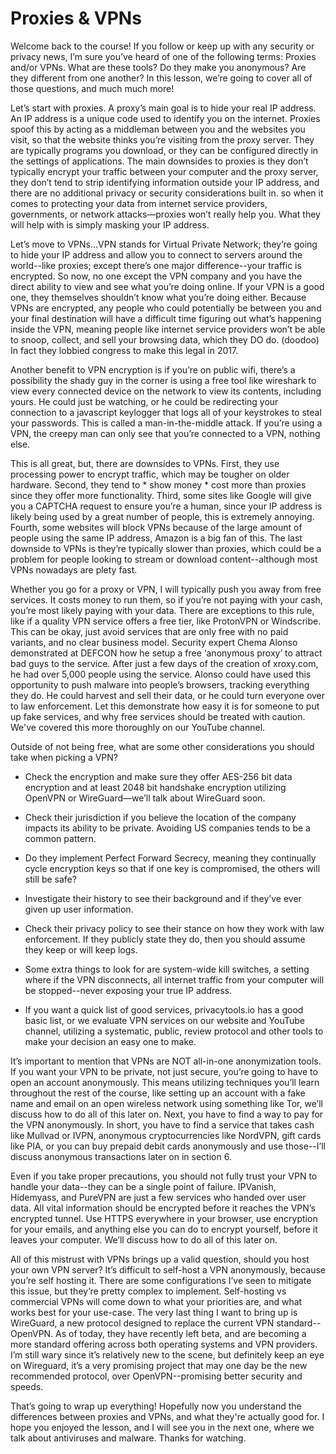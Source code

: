 # Proxies & VPNs

Welcome back to the course! If you follow or keep up with any security or privacy
news, I’m sure you’ve heard of one of the following terms: Proxies and/or VPNs.
What are these tools? Do they make you anonymous? Are they different from one
another? In this lesson, we’re going to cover all of those questions, and much
much more!

Let’s start with proxies. A proxy’s main goal is to hide your real IP address. An IP
address is a unique code used to identify you on the internet. Proxies spoof this
by acting as a middleman between you and the websites you visit, so that the
website thinks you’re visiting from the proxy server. They are typically programs
you download, or they can be configured directly in the settings of applications.
The main downsides to proxies is they don’t typically encrypt your traffic between
your computer and the proxy server, they don’t tend to strip identifying
information outside your IP address, and there are no additional privacy or
security considerations built in. so when it comes to protecting your data from
internet service providers, governments, or network attacks—proxies won’t really
help you. What they will help with is simply masking your IP address.

Let’s move to VPNs…VPN stands for Virtual Private Network; they’re going to hide
your IP address and allow you to connect to servers around the world--like
proxies; except there’s one major difference--your traffic is encrypted. So now, no
one except the VPN company and you have the direct ability to view and see what
you’re doing online. If your VPN is a good one, they themselves shouldn’t know
what you’re doing either. Because VPNs are encrypted, any people who could
potentially be between you and your final destination will have a difficult time
figuring out what’s happening inside the VPN, meaning people like internet
service providers won’t be able to snoop, collect, and sell your browsing data,
which they DO do. (doodoo) In fact they lobbied congress to make this legal in
2017.

Another benefit to VPN encryption is if you’re on public wifi, there’s a possibility
the shady guy in the corner is using a free tool like wireshark to view every
connected device on the network to view its contents, including yours. He could
just be watching, or he could be redirecting your connection to a javascript
keylogger that logs all of your keystrokes to steal your passwords. This is called a
man-in-the-middle attack. If you’re using a VPN, the creepy man can only see that
you’re connected to a VPN, nothing else.

This is all great, but, there are downsides to VPNs. First, they use processing
power to encrypt traffic, which may be tougher on older hardware. Second, they
tend to \* show money \* cost more than proxies since they offer more functionality.
Third, some sites like Google will give you a CAPTCHA request to ensure you’re a
human, since your IP address is likely being used by a great number of people,
this is extremely annoying. Fourth, some websites will block VPNs because of the
large amount of people using the same IP address, Amazon is a big fan of this.
The last downside to VPNs is they’re typically slower than proxies, which could be
a problem for people looking to stream or download content--although most VPNs nowadays are plety fast.

Whether you go for a proxy or VPN, I will typically push you away from free
services. It costs money to run them, so if you’re not paying with your cash, you’re
most likely paying with your data. There are exceptions to this rule, like if a
quality VPN service offers a free tier, like ProtonVPN or Windscribe. This can be
okay, just avoid services that are only free with no paid variants, and no clear
business model. Security expert Chema Alonso demonstrated at DEFCON how he
setup a free ‘anonymous proxy’ to attract bad guys to the service. After just a few
days of the creation of xroxy.com, he had over 5,000 people using the service.
Alonso could have used this opportunity to push malware into people’s browsers,
tracking everything they do. He could harvest and sell their data, or he could
turn everyone over to law enforcement. Let this demonstrate how easy it is for
someone to put up fake services, and why free services should be treated with
caution. We've covered this more thoroughly on our YouTube channel.

Outside of not being free, what are some other considerations you should take
when picking a VPN?

- Check the encryption and make sure they offer AES-256 bit data
encryption and at least 2048 bit handshake encryption utilizing OpenVPN
or WireGuard—we’ll talk about WireGuard soon.

- Check their jurisdiction if you believe the location of the company impacts
its ability to be private. Avoiding US companies tends to be a common
pattern.

- Do they implement Perfect Forward Secrecy, meaning they continually
cycle encryption keys so that if one key is compromised, the others will still
be safe?

- Investigate their history to see their background and if they’ve ever given
up user information.

- Check their privacy policy to see their stance on how they work with law
enforcement. If they publicly state they do, then you should assume they
keep or will keep logs.

- Some extra things to look for are system-wide kill switches, a setting where
if the VPN disconnects, all internet traffic from your computer will be
stopped--never exposing your true IP address.

- If you want a quick list of good services, privacytools.io has a good basic
list, or we evaluate VPN services on our website and YouTube channel,
utilizing a systematic, public, review protocol and other tools to make your decision an easy one to make.

It’s important to mention that VPNs are NOT all-in-one anonymization tools. If you
want your VPN to be private, not just secure, you’re going to have to open an
account anonymously. This means utilizing techniques you’ll learn throughout
the rest of the course, like setting up an account with a fake name and email on an open
wireless network using something like Tor, we’ll discuss how to do all of this later
on. Next, you have to find a way to pay for the VPN anonymously. In short, you
have to find a service that takes cash like Mullvad or IVPN, anonymous
cryptocurrencies like NordVPN, gift cards like PIA, or you can buy prepaid debit
cards anonymously and use those--I’ll discuss anonymous transactions later on
in section 6.

Even if you take proper precautions, you should not fully trust your VPN to
handle your data--they can be a single point of failure. IPVanish, Hidemyass, and
PureVPN are just a few services who handed over user data. All vital information
should be encrypted before it reaches the VPN’s encrypted tunnel. Use HTTPS
everywhere in your browser, use encryption for your emails, and anything else
you can do to encrypt yourself, before it leaves your computer. We’ll discuss how
to do all of this later on.

All of this mistrust with VPNs brings up a valid question, should you host your
own VPN server? It’s difficult to self-host a VPN anonymously, because you’re self
hosting it. There are some configurations I’ve seen to mitigate this issue, but
they’re pretty complex to implement. Self-hosting vs commercial VPNs will come
down to what your priorities are, and what works best for your use-case.
The very last thing I want to bring up is WireGuard, a new protocol designed to
replace the current VPN standard--OpenVPN. As of today, they have recently left
beta, and are becoming a more standard offering across both operating systems
and VPN providers. I’m still wary since it’s relatively new to the scene, but
definitely keep an eye on Wireguard, it’s a very promising project that may one
day be the new recommended protocol, over OpenVPN--promising better security and speeds.

That’s going to wrap up everything! Hopefully now you understand the differences
between proxies and VPNs, and what they're actually good for. I hope you enjoyed the lesson, and I will see you in the
next one, where we talk about antiviruses and malware. Thanks for watching.
